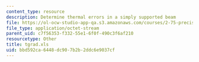 ```yaml
---
content_type: resource
description: Determine thermal errors in a simply supported beam
file: https://ol-ocw-studio-app-qa.s3.amazonaws.com/courses/2-75-precision-machine-design-fall-2001/bbd592ca6448dc907b2b2ddc6e9037cf_tgrad.xls
file_type: application/octet-stream
parent_uid: c7f56353-f332-55e1-6f0f-490c3f6af210
resourcetype: Other
title: tgrad.xls
uid: bbd592ca-6448-dc90-7b2b-2ddc6e9037cf
---
```

